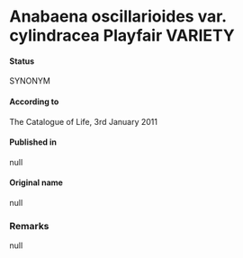 Anabaena oscillarioides var. cylindracea Playfair VARIETY
=======

#### Status
SYNONYM

#### According to
The Catalogue of Life, 3rd January 2011

#### Published in
null

#### Original name
null

### Remarks
null